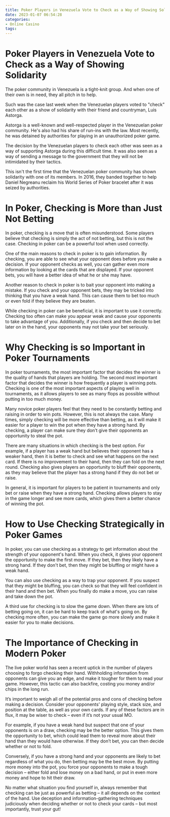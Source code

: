```yaml
---
title: Poker Players in Venezuela Vote to Check as a Way of Showing Solidarity 
date: 2023-01-07 06:54:28
categories:
- Online Casino
tags:
---
```



#  Poker Players in Venezuela Vote to Check as a Way of Showing Solidarity 

The poker community in Venezuela is a tight-knit group. And when one of their own is in need, they all pitch in to help.

Such was the case last week when the Venezuelan players voted to "check" each other as a show of solidarity with their friend and countryman, Luis Astorga.

Astorga is a well-known and well-respected player in the Venezuelan poker community. He's also had his share of run-ins with the law. Most recently, he was detained by authorities for playing in an unauthorized poker game.

The decision by the Venezuelan players to check each other was seen as a way of supporting Astorga during this difficult time. It was also seen as a way of sending a message to the government that they will not be intimidated by their tactics.

This isn't the first time that the Venezuelan poker community has shown solidarity with one of its members. In 2016, they banded together to help Daniel Negreanu reclaim his World Series of Poker bracelet after it was seized by authorities.

#  In Poker, Checking is More than Just Not Betting 

In poker, checking is a move that is often misunderstood. Some players believe that checking is simply the act of not betting, but this is not the case. Checking in poker can be a powerful tool when used correctly.

One of the main reasons to check in poker is to gain information. By checking, you are able to see what your opponent does before you make a decision. If your opponent checks as well, you can gather even more information by looking at the cards that are displayed. If your opponent bets, you will have a better idea of what he or she may have.

Another reason to check in poker is to bait your opponent into making a mistake. If you check and your opponent bets, they may be tricked into thinking that you have a weak hand. This can cause them to bet too much or even fold if they believe they are beaten.

While checking in poker can be beneficial, it is important to use it correctly. Checking too often can make you appear weak and cause your opponents to take advantage of you. Additionally, if you check and then decide to bet later on in the hand, your opponents may not take your bet seriously.

#  Why Checking is so Important in Poker Tournaments 

In poker tournaments, the most important factor that decides the winner is the quality of hands that players are holding. The second most important factor that decides the winner is how frequently a player is winning pots. Checking is one of the most important aspects of playing well in tournaments, as it allows players to see as many flops as possible without putting in too much money.

Many novice poker players feel that they need to be constantly betting and raising in order to win pots. However, this is not always the case. Many times, simply checking will be more effective than betting, as it will make it easier for a player to win the pot when they have a strong hand. By checking, a player can make sure they don’t give their opponents an opportunity to steal the pot.

There are many situations in which checking is the best option. For example, if a player has a weak hand but believes their opponent has a weaker hand, then it is better to check and see what happens on the next card. If there is no improvement to their hand, then they can fold on the next round. Checking also gives players an opportunity to bluff their opponents, as they may believe that the player has a strong hand if they do not bet or raise.

In general, it is important for players to be patient in tournaments and only bet or raise when they have a strong hand. Checking allows players to stay in the game longer and see more cards, which gives them a better chance of winning the pot.

#  How to Use Checking Strategically in Poker Games 

In poker, you can use checking as a strategy to get information about the strength of your opponent's hand. When you check, it gives your opponent the opportunity to make the first move. If they bet, then they likely have a strong hand. If they don't bet, then they might be bluffing or might have a weak hand.

You can also use checking as a way to trap your opponent. If you suspect that they might be bluffing, you can check so that they will feel confident in their hand and then bet. When you finally do make a move, you can raise and take down the pot.

A third use for checking is to slow the game down. When there are lots of betting going on, it can be hard to keep track of what's going on. By checking more often, you can make the game go more slowly and make it easier for you to make decisions.

#  The Importance of Checking in Modern Poker

The live poker world has seen a recent uptick in the number of players choosing to forgo checking their hand. Withholding information from opponents can give you an edge, and make it tougher for them to read your game. However, this tactic can also backfire, costing you money and/or chips in the long run.

It’s important to weigh all of the potential pros and cons of checking before making a decision. Consider your opponents’ playing style, stack size, and position at the table, as well as your own cards. If any of these factors are in flux, it may be wiser to check – even if it’s not your usual MO.

For example, if you have a weak hand but suspect that one of your opponents is on a draw, checking may be the better option. This gives them the opportunity to bet, which could lead them to reveal more about their hand than they would have otherwise. If they don’t bet, you can then decide whether or not to fold.

Conversely, if you have a strong hand and your opponents are likely to bet regardless of what you do, then betting may be the best move. By putting more money into the pot, you force your opponents to make a tough decision – either fold and lose money on a bad hand, or put in even more money and hope to hit their draw.

No matter what situation you find yourself in, always remember that checking can be just as powerful as betting – it all depends on the context of the hand. Use deception and information-gathering techniques judiciously when deciding whether or not to check your cards – but most importantly, trust your gut!